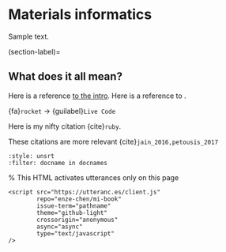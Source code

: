 # Materials informatics

Sample text.

(section-label)=
## What does it all mean?

Here is a reference [to the intro](../intro.md).
Here is a reference to [](section-label).

{fa}`rocket` $\rightarrow$ {guilabel}`Live Code`

Here is my nifty citation {cite}`ruby`.

These citations are more relevant {cite}`jain_2016,petousis_2017`

```{bibliography}
:style: unsrt
:filter: docname in docnames
```

% This HTML activates utterances only on this page
```{raw} html
<script src="https://utteranc.es/client.js"
        repo="enze-chen/mi-book"
        issue-term="pathname"
        theme="github-light"
        crossorigin="anonymous"
        async="async"
        type="text/javascript"
/>
```